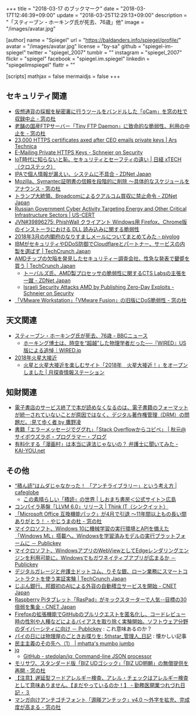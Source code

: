 +++
title = "2018-03-17 のブックマーク"
date =  "2018-03-17T12:46:39+09:00"
update = "2018-03-25T12:29:13+09:00"
description = "「スティーブン・ホーキング氏が死去、76歳」他"
image = "/images/avatar.jpg"

[author]
name      = "Spiegel"
url       = "https://baldanders.info/spiegel/profile/"
avatar    = "/images/avatar.jpg"
license   = "by-sa"
github    = "spiegel-im-spiegel"
twitter   = "spiegel_2007"
tumblr    = ""
instagram = "spiegel_2007"
flickr    = "spiegel"
facebook  = "spiegel.im.spiegel"
linkedin  = "spiegelimspiegel"
flattr    = ""

[scripts]
  mathjax = false
  mermaidjs = false
+++

## セキュリティ関連

- [仮想通貨の採掘を秘密裏に行うツールをバンドルした「oCam」を窓の杜で収録中止 - 窓の杜](https://forest.watch.impress.co.jp/docs/news/1111067.html)
- [老舗の国産FTPサーバー「Tiny FTP Daemon」に致命的な脆弱性、利用の中止を - 窓の杜](https://forest.watch.impress.co.jp/docs/news/1111333.html)
- [23,000 HTTPS certificates axed after CEO emails private keys | Ars Technica](https://arstechnica.com/information-technology/2018/03/23000-https-certificates-axed-after-ceo-e-mails-private-keys/)
- [E-Mailing Private HTTPS Keys - Schneier on Security](https://www.schneier.com/blog/archives/2018/03/e-mailing_priva.html)
- [IoT時代に知らないと恥、セキュリティとセーフティの違い | 日経 xTECH（クロステック）](http://tech.nikkeibp.co.jp/atcl/nxt/column/18/00164/022600005/)
- [IPAで個人情報が漏えい、システムに不具合 - ZDNet Japan](https://japan.zdnet.com/article/35116081/)
- [Mozilla、Symantec証明書の信頼を段階的に削除 ～具体的なスケジュールをアナウンス - 窓の杜](https://forest.watch.impress.co.jp/docs/news/1111216.html)
- [トランプ大統領、Broadcomによるクアルコム買収に禁止命令 - ZDNet Japan](https://japan.zdnet.com/article/35116027/)
- [Russian Government Cyber Activity Targeting Energy and Other Critical Infrastructure Sectors | US-CERT](https://www.us-cert.gov/ncas/alerts/TA18-074A)
- [JVN#39896275: PhishWall クライアント Windows用 Firefox、Chrome版のインストーラにおける DLL 読み込みに関する脆弱性](https://jvn.jp/jp/JVN39896275/)
- [2018年3月の内閣府のなりすましメールについてまとめてみた - piyolog](http://d.hatena.ne.jp/Kango/20180314/1521059173)
- [IBMがセキュリティやDDoS防御でCloudflareとパートナー、サービスの内製を選ばず  |  TechCrunch Japan](https://jp.techcrunch.com/2018/03/15/2018-03-14-ibm-partners-with-cloudflare-to-launch-new-security-and-ddos-protection-features/)
- [AMDチップの欠陥を発見したセキュリティー調査会社、性急な発表で顰蹙を買う  |  TechCrunch Japan](https://jp.techcrunch.com/2018/03/14/2018-03-13-security-researchers-find-flaws-in-amd-chips-but-raise-eyebrows-with-rushed-disclosure/)
    - [トーバルズ氏、AMD製プロセッサの脆弱性に関するCTS Labsの主張を一蹴 - ZDNet Japan](https://japan.zdnet.com/article/35116259/)
    - [Israeli Security Attacks AMD by Publishing Zero-Day Exploits - Schneier on Security](https://www.schneier.com/blog/archives/2018/03/israeli_securit.html)
- [「VMware Workstation」「VMware Fusion」の旧版にDoS脆弱性 - 窓の杜](https://forest.watch.impress.co.jp/docs/news/1112085.html)

## 天文関連

- [スティーブン・ホーキング氏が死去、76歳 - BBCニュース](http://www.bbc.com/japanese/43395742)
    - [ホーキング博士は、時空を“超越”した物理学者だった──『WIRED』US版による追悼｜WIRED.jp](https://wired.jp/2018/03/15/stephen-hawking-passes-away/)
- [2018年火星大接近](https://mars2018.space/)
    - [火星と火星大接近を楽しむサイト「2018年　火星大接近！」をオープンしました  |   月探査情報ステーション](https://moonstation.jp/news/20180315-website-for-mars-close-approach-2018-opens)

## 知財関連

- [電子書店のサービス終了で本が読めなくなるのは、電子書籍のフォーマットが統一されていないことが原因ではなく、デジタル著作権管理（DRM）の問題だ。:見て歩く者 by 鷹野凌](http://www.wildhawkfield.com/2018/03/end-of-service-of-ebookstore-and-DRM-problem.html?m=1)
- [書籍「エラーメッセージでググれ」「Stack Overflowからコピペ」 | 秋元@サイボウズラボ・プログラマー・ブログ](http://developer.cybozu.co.jp/akky/2018/03/googling-the-error-message/)
- [有料化する「漫画村」は本当に違法じゃないの？ 弁護士に聞いてみた - KAI-YOU.net](http://kai-you.net/article/51244)

## その他

- [“積ん読”はムダじゃなかった！ 「アンチライブラリー」という考え方 | cafeglobe](https://www.cafeglobe.com/2018/03/library.html)
    - [この素晴らしい「積読」の世界 | しおまち書房＜公式サイト＞広島](https://shiomachi.com/5021)
- [コンパイラ基盤「LLVM 6.0」リリース | Think IT（シンクイット）](https://thinkit.co.jp/news/bn/13519)
- [「Microsoft Office 互換機能パック」が4月で引退 ～11年間以上もの長い間ありがとう！ - やじうまの杜 - 窓の杜](https://forest.watch.impress.co.jp/docs/serial/yajiuma/1110841.html)
- [マイクロソフト、Windows 10に機械学習の実行環境とAPIを備えた「Windows ML」搭載へ。Windowsを学習済みモデルの実行プラットフォームに － Publickey](http://www.publickey1.jp/blog/18/windows_10apiwindows_mlwindows.html)
- [マイクロソフト、WindowsアプリのWebViewとしてEdgeレンダリングエンジンを利用可能に。Windowsでもガワネイティブアプリが広まるか － Publickey](http://www.publickey1.jp/blog/18/windowswebviewedgewindows.html)
- [デジタルガレージと弁護士ドットコム、りそな銀、ローン業務にスマートコントラクトを使う実証実験  |  TechCrunch Japan](http://jp.techcrunch.com/2018/03/12/dg-bengo4-risona-try-elements/)
- [じぶん銀行、邦銀初のAIによる外貨の自動積立サービスを開始 - CNET Japan](https://japan.cnet.com/article/35115860/)
- [Raspberry Piタブレット「RasPad」がキックスターターで人気--目標の30倍弱を集金 - CNET Japan](https://japan.cnet.com/article/35115834/)
- [Firefoxの拡張機能でGitHubのプルリクエストを匿名化し、コードレビュー時の性別や人種などによるバイアスを取り除く実験開始。ソフトウェア分野のダイバーシティに向け － Publickey](http://www.publickey1.jp/blog/18/firefoxgithub.html) : これ意味あるのか？
- [パイの日には物理屋のごときお喋りを: 5thstar_管理人_日記](http://5thstar.air-nifty.com/blog/2008/03/post_e243.html) : 懐かしい記事
- [民主主義のその先へ（1） | mhatta's mumbo jumbo](http://www.mhatta.org/wp/blog/2018/03/15/beyond-democracy-1/)
- [jq](https://stedolan.github.io/jq/)
    - [GitHub - stedolan/jq: Command-line JSON processor](https://github.com/stedolan/jq)
- [モリサワ、スタンダード版「BIZ UDゴシック」「BIZ UD明朝」の無償提供を再開 - 窓の杜](https://forest.watch.impress.co.jp/docs/news/1111856.html)
- [【注意】遅延型フードアレルギー検査、アレル・チェックはアレルギー検査として意味ありません。【まだやっているのか！】 - 勤務医開業つれづれ日記・３](http://kaigyou-turezure.hatenablog.jp/entry/2018/03/14/092135)
- [マンガ向けアンチゴチフォント「源暎アンチック」v4.0 ～外字を拡充、完成度が高まる - 窓の杜](https://forest.watch.impress.co.jp/docs/news/1111761.html)
